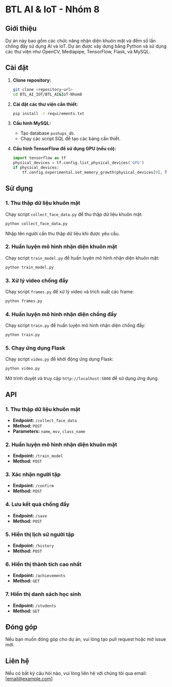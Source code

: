# BTL AI & IoT - Nhóm 8

## Giới thiệu
Dự án này bao gồm các chức năng nhận diện khuôn mặt và đếm số lần chống đẩy sử dụng AI và IoT. Dự án được xây dựng bằng Python và sử dụng các thư viện như OpenCV, Mediapipe, TensorFlow, Flask, và MySQL.

## Cài đặt
1. **Clone repository:**
    ```bash
    git clone <repository-url>
    cd BTL_AI_IOT/BTL_AI&IoT-Nhom8
    ```

2. **Cài đặt các thư viện cần thiết:**
    ```bash
    pip install -r requirements.txt
    ```

3. **Cấu hình MySQL:**
    - Tạo database `pushups_db`.
    - Chạy các script SQL để tạo các bảng cần thiết.

4. **Cấu hình TensorFlow để sử dụng GPU (nếu có):**
    ```python
    import tensorflow as tf
    physical_devices = tf.config.list_physical_devices('GPU')
    if physical_devices:
        tf.config.experimental.set_memory_growth(physical_devices[0], True)
    ```

## Sử dụng
### 1. Thu thập dữ liệu khuôn mặt
Chạy script `collect_face_data.py` để thu thập dữ liệu khuôn mặt:
```bash
python collect_face_data.py
```
Nhập tên người cần thu thập dữ liệu khi được yêu cầu.

### 2. Huấn luyện mô hình nhận diện khuôn mặt
Chạy script `train_model.py` để huấn luyện mô hình nhận diện khuôn mặt:
```bash
python train_model.py
```

### 3. Xử lý video chống đẩy
Chạy script `frames.py` để xử lý video và trích xuất các frame:
```bash
python frames.py
```

### 4. Huấn luyện mô hình nhận diện chống đẩy
Chạy script `train.py` để huấn luyện mô hình nhận diện chống đẩy:
```bash
python train.py
```

### 5. Chạy ứng dụng Flask
Chạy script `video.py` để khởi động ứng dụng Flask:
```bash
python video.py
```
Mở trình duyệt và truy cập `http://localhost:5000` để sử dụng ứng dụng.

## API
### 1. Thu thập dữ liệu khuôn mặt
- **Endpoint:** `/collect_face_data`
- **Method:** `POST`
- **Parameters:** `name`, `msv`, `class_name`

### 2. Huấn luyện mô hình nhận diện khuôn mặt
- **Endpoint:** `/train_model`
- **Method:** `POST`

### 3. Xác nhận người tập
- **Endpoint:** `/confirm`
- **Method:** `POST`

### 4. Lưu kết quả chống đẩy
- **Endpoint:** `/save`
- **Method:** `POST`

### 5. Hiển thị lịch sử người tập
- **Endpoint:** `/history`
- **Method:** `POST`

### 6. Hiển thị thành tích cao nhất
- **Endpoint:** `/achievements`
- **Method:** `GET`

### 7. Hiển thị danh sách học sinh
- **Endpoint:** `/students`
- **Method:** `GET`

## Đóng góp
Nếu bạn muốn đóng góp cho dự án, vui lòng tạo pull request hoặc mở issue mới.

## Liên hệ
Nếu có bất kỳ câu hỏi nào, vui lòng liên hệ với chúng tôi qua email: [email@example.com]
